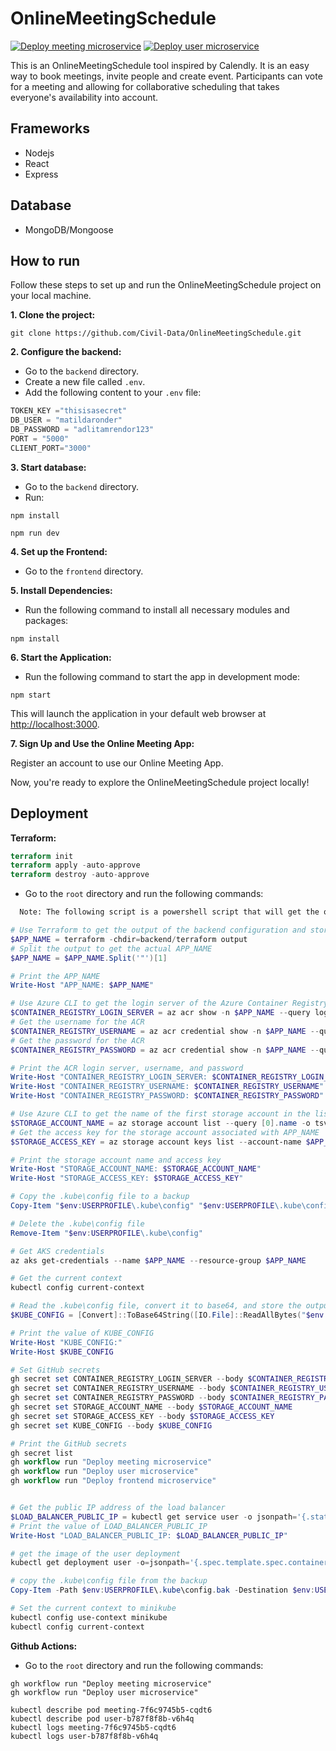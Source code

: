 # OnlineMeetingSchedule

[![Deploy meeting microservice](https://github.com/JoelScarinius/MeetingScheduler/actions/workflows/meeting.yaml/badge.svg)](https://github.com/JoelScarinius/MeetingScheduler/actions/workflows/meeting.yaml)
[![Deploy user microservice](https://github.com/JoelScarinius/MeetingScheduler/actions/workflows/user.yaml/badge.svg)](https://github.com/JoelScarinius/MeetingScheduler/actions/workflows/user.yaml)

This is an OnlineMeetingSchedule tool inspired by Calendly.
It is an easy way to book meetings, invite people and create event.
Participants can vote for a meeting and allowing for collaborative scheduling that takes everyone's availability into account.

## Frameworks

- Nodejs
- React
- Express

## Database

- MongoDB/Mongoose

## How to run

Follow these steps to set up and run the OnlineMeetingSchedule project on your local machine.

**1. Clone the project:**

`git clone https://github.com/Civil-Data/OnlineMeetingSchedule.git`

**2. Configure the backend:**

- Go to the `backend` directory.
- Create a new file called `.env`.
- Add the following content to your `.env` file:

```javascript
TOKEN_KEY ="thisisasecret"
DB_USER = "matildaronder"
DB_PASSWORD = "adlitamrendor123"
PORT = "5000"
CLIENT_PORT="3000"
```

**3. Start database:**

- Go to the `backend` directory.
- Run:

`npm install`

`npm run dev`

**4. Set up the Frontend:**

- Go to the `frontend` directory.

**5. Install Dependencies:**

- Run the following command to install all necessary modules and packages:

`npm install`

**6. Start the Application:**

- Run the following command to start the app in development mode:

`npm start`

This will launch the application in your default web browser at [http://localhost:3000](http://localhost:3000).

**7. Sign Up and Use the Online Meeting App:**

Register an account to use our Online Meeting App.

Now, you're ready to explore the OnlineMeetingSchedule project locally!

## Deployment

**Terraform:**

```Terraform
terraform init
terraform apply -auto-approve
terraform destroy -auto-approve
```

- Go to the `root` directory and run the following commands:

```markdown  
  Note: The following script is a powershell script that will get the output of the backend configuration and store it in APP_NAME. Then, it will use Azure CLI to get the login server of the Azure Container Registry (ACR) associated with APP_NAME. It will get the username and password for the ACR. It will use Azure CLI to get the name of the first storage account in the list and get the access key for the storage account associated with APP_NAME. It will copy the .kube\config file to a backup and delete the .kube\config file. It will get AKS credentials and the current context. It will read the .kube\config file, convert it to base64, and store the output in KUBE_CONFIG. Finally, it will set GitHub secrets. It will get the public IP address of the load balancer and the image of the user deployment. It will copy the .kube\config file from the backup and set the current context to minikube.
```

```powershell
# Use Terraform to get the output of the backend configuration and store it in APP_NAME
$APP_NAME = terraform -chdir=backend/terraform output
# Split the output to get the actual APP_NAME
$APP_NAME = $APP_NAME.Split('"')[1]

# Print the APP_NAME
Write-Host "APP_NAME: $APP_NAME"

# Use Azure CLI to get the login server of the Azure Container Registry (ACR) associated with APP_NAME
$CONTAINER_REGISTRY_LOGIN_SERVER = az acr show -n $APP_NAME --query loginServer -o tsv
# Get the username for the ACR
$CONTAINER_REGISTRY_USERNAME = az acr credential show -n $APP_NAME --query username -o tsv
# Get the password for the ACR
$CONTAINER_REGISTRY_PASSWORD = az acr credential show -n $APP_NAME --query passwords[0].value -o tsv

# Print the ACR login server, username, and password
Write-Host "CONTAINER_REGISTRY_LOGIN_SERVER: $CONTAINER_REGISTRY_LOGIN_SERVER"
Write-Host "CONTAINER_REGISTRY_USERNAME: $CONTAINER_REGISTRY_USERNAME"
Write-Host "CONTAINER_REGISTRY_PASSWORD: $CONTAINER_REGISTRY_PASSWORD"

# Use Azure CLI to get the name of the first storage account in the list
$STORAGE_ACCOUNT_NAME = az storage account list --query [0].name -o tsv
# Get the access key for the storage account associated with APP_NAME
$STORAGE_ACCESS_KEY = az storage account keys list --account-name $APP_NAME --resource-group $APP_NAME --query [0].value -o tsv

# Print the storage account name and access key
Write-Host "STORAGE_ACCOUNT_NAME: $STORAGE_ACCOUNT_NAME"
Write-Host "STORAGE_ACCESS_KEY: $STORAGE_ACCESS_KEY"

# Copy the .kube\config file to a backup
Copy-Item "$env:USERPROFILE\.kube\config" "$env:USERPROFILE\.kube\config.bak"

# Delete the .kube\config file
Remove-Item "$env:USERPROFILE\.kube\config"

# Get AKS credentials
az aks get-credentials --name $APP_NAME --resource-group $APP_NAME

# Get the current context
kubectl config current-context

# Read the .kube\config file, convert it to base64, and store the output in KUBE_CONFIG
$KUBE_CONFIG = [Convert]::ToBase64String([IO.File]::ReadAllBytes("$env:USERPROFILE\.kube\config"))

# Print the value of KUBE_CONFIG
Write-Host "KUBE_CONFIG:"
Write-Host $KUBE_CONFIG

# Set GitHub secrets
gh secret set CONTAINER_REGISTRY_LOGIN_SERVER --body $CONTAINER_REGISTRY_LOGIN_SERVER
gh secret set CONTAINER_REGISTRY_USERNAME --body $CONTAINER_REGISTRY_USERNAME
gh secret set CONTAINER_REGISTRY_PASSWORD --body $CONTAINER_REGISTRY_PASSWORD
gh secret set STORAGE_ACCOUNT_NAME --body $STORAGE_ACCOUNT_NAME
gh secret set STORAGE_ACCESS_KEY --body $STORAGE_ACCESS_KEY
gh secret set KUBE_CONFIG --body $KUBE_CONFIG

# Print the GitHub secrets
gh secret list
gh workflow run "Deploy meeting microservice"
gh workflow run "Deploy user microservice"
gh workflow run "Deploy frontend microservice"


# Get the public IP address of the load balancer
$LOAD_BALANCER_PUBLIC_IP = kubectl get service user -o jsonpath='{.status.loadBalancer.ingress[0].ip}'
# Print the value of LOAD_BALANCER_PUBLIC_IP
Write-Host "LOAD_BALANCER_PUBLIC_IP: $LOAD_BALANCER_PUBLIC_IP"

# get the image of the user deployment
kubectl get deployment user -o=jsonpath='{.spec.template.spec.containers[0].image}'

# copy the .kube\config file from the backup
Copy-Item -Path $env:USERPROFILE\.kube\config.bak -Destination $env:USERPROFILE\.kube\config

# Set the current context to minikube
kubectl config use-context minikube
kubectl config current-context
```

**Github Actions:**

- Go to the `root` directory and run the following commands:

```github
gh workflow run "Deploy meeting microservice"
gh workflow run "Deploy user microservice"
```

```kubectl
kubectl describe pod meeting-7f6c9745b5-cqdt6
kubectl describe pod user-b787f8f8b-v6h4q
kubectl logs meeting-7f6c9745b5-cqdt6
kubectl logs user-b787f8f8b-v6h4q
```

